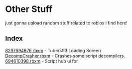 # Other Stuff
just gonna upload random stuff related to roblox i find here!

## Index
[8297694676.rbxm](https://github.com/cens6r/robloxscripts/blob/main/scripts/etc/other_stuff/8297694676.rbxm) - Tubers93 Loading Screen
<br>
[DecompCrasher.rbxm](https://github.com/cens6r/robloxscripts/blob/main/scripts/etc/other_stuff/DecompCrasher.rbxm) - Crashes some script decompilers.
<br>
[694610398.rbxm](https://github.com/cens6r/robloxscripts/blob/main/scripts/etc/other_stuff/694610398.rbxm) - Script hub ui for 
